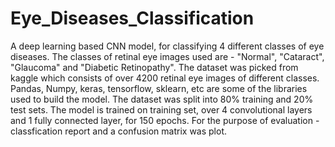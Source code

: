 # Eye_Diseases_Classification
A deep learning based CNN model, for classifying 4 different classes of eye diseases.
The classes of retinal eye images used are - "Normal", "Cataract", "Glaucoma" and "Diabetic Retinopathy". 
The dataset was picked from kaggle which consists of over 4200 retinal eye images of different classes.
Pandas, Numpy, keras, tensorflow, sklearn, etc are some of the libraries used to build the model. 
The dataset was split into 80% training and 20% test sets. 
The model is trained on training set, over 4 convolutional layers and 1 fully connected layer, for 150 epochs.
For the purpose of evaluation - classfication report and a confusion matrix was plot.
